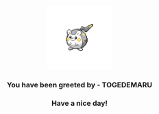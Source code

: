 <p align="center">
            <img src="https://raw.githubusercontent.com/PokeAPI/sprites/master/sprites/pokemon/777.png" width="150" height="150">
          </p>
          <h3 align="center">You have been greeted by - <b>TOGEDEMARU</b></h3>
          <h3 align="center">Have a nice day!</h3>
